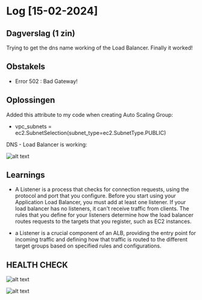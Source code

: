 # Log [15-02-2024]

## Dagverslag (1 zin)
Trying to get the dns name working of the Load Balancer. Finally it worked!

## Obstakels

- Error 502 : Bad Gateway!

## Oplossingen

Added this attribute to my code when creating Auto Scaling Group: 

 - vpc_subnets = ec2.SubnetSelection(subnet_type=ec2.SubnetType.PUBLIC)

DNS - Load Balancer is working:

 ![alt text](<10_includes/Scherm­afbeelding 2024-02-15 om 12.05.17.png>)

## Learnings

-  A Listener is a process that checks for connection requests, using the protocol and port that you configure. Before you start using your Application Load Balancer, you must add at least one listener. If your load balancer has no listeners, it can't receive traffic from clients. The rules that you define for your listeners determine how the load balancer routes requests to the targets that you register, such as EC2 instances.

- a Listener is a crucial component of an ALB, providing the entry point for incoming traffic and defining how that traffic is routed to the different target groups based on specified rules and configurations.


## HEALTH CHECK


![alt text](<10_includes/Scherm­afbeelding 2024-02-15 om 14.32.15.png>)

![alt text](<10_includes/Scherm­afbeelding 2024-02-15 om 14.33.20.png>)